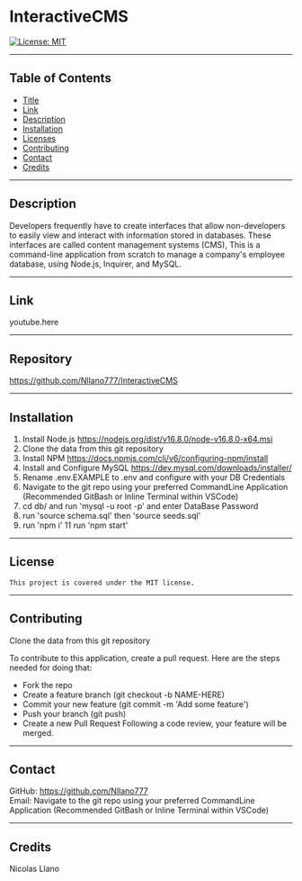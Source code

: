 

# InteractiveCMS

[![License: MIT](https://img.shields.io/badge/License-MIT-yellow.svg)](https://opensource.org/licenses/MIT)

---

## Table of Contents

* [Title](#Title)
* [Link](#Link)
* [Description](#Description)
* [Installation](#Installation)
* [Licenses](#Licenses)
* [Contributing](#Contributing)
* [Contact](#Contact)
* [Credits](#Credits)
    
---

## Description

Developers frequently have to create interfaces that allow non-developers to easily view and interact with information stored in databases. These interfaces are called content management systems (CMS), This is a command-line application from scratch to manage a company's employee database, using Node.js, Inquirer, and MySQL.

---

## Link 

youtube.here

---

## Repository

https://github.com/Nllano777/InteractiveCMS

---

## Installation

1. Install Node.js https://nodejs.org/dist/v16.8.0/node-v16.8.0-x64.msi
2. Clone the data from this git repository
3. Install NPM https://docs.npmjs.com/cli/v6/configuring-npm/install
4. Install and Configure MySQL https://dev.mysql.com/downloads/installer/
5. Rename .env.EXAMPLE to .env and configure with your DB Credentials
6. Navigate to the git repo using your preferred CommandLine Application (Recommended GitBash or Inline Terminal within VSCode)
7. cd db/ and run 'mysql -u root -p' and enter DataBase Password
8. run 'source schema.sql' then 'source seeds.sql'
9. run 'npm i' 11 run 'npm start'

---

## License  
    This project is covered under the MIT license.

---

## Contributing

Clone the data from this git repository

To contribute to this application, create a pull request.
Here are the steps needed for doing that:
- Fork the repo
- Create a feature branch (git checkout -b NAME-HERE)
- Commit your new feature (git commit -m 'Add some feature')
- Push your branch (git push)
- Create a new Pull Request
Following a code review, your feature will be merged.

---

## Contact

GitHub: https://github.com/Nllano777  
Email: Navigate to the git repo using your preferred CommandLine Application (Recommended GitBash or Inline Terminal within VSCode)

---

## Credits

Nicolas Llano

  
